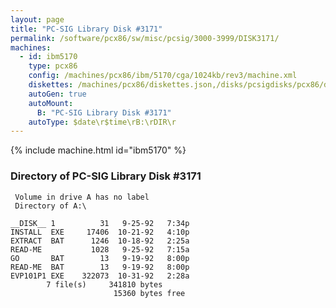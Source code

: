 ```yaml
---
layout: page
title: "PC-SIG Library Disk #3171"
permalink: /software/pcx86/sw/misc/pcsig/3000-3999/DISK3171/
machines:
  - id: ibm5170
    type: pcx86
    config: /machines/pcx86/ibm/5170/cga/1024kb/rev3/machine.xml
    diskettes: /machines/pcx86/diskettes.json,/disks/pcsigdisks/pcx86/diskettes.json
    autoGen: true
    autoMount:
      B: "PC-SIG Library Disk #3171"
    autoType: $date\r$time\rB:\rDIR\r
---
```


{% include machine.html id="ibm5170" %}

### Directory of PC-SIG Library Disk #3171

     Volume in drive A has no label
     Directory of A:\

    __DISK__ 1          31   9-25-92   7:34p
    INSTALL  EXE     17406  10-21-92   4:10p
    EXTRACT  BAT      1246  10-18-92   2:25a
    READ-ME           1028   9-25-92   7:15a
    GO       BAT        13   9-19-92   8:00p
    READ-ME  BAT        13   9-19-92   8:00p
    EVP101P1 EXE    322073  10-31-92   2:28a
            7 file(s)     341810 bytes
                           15360 bytes free
